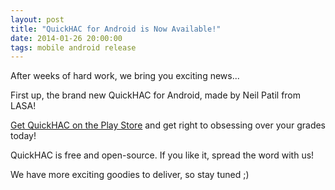 ```yaml
---
layout: post
title: "QuickHAC for Android is Now Available!"
date: 2014-01-26 20:00:00
tags: mobile android release
---
```


After weeks of hard work, we bring you exciting news...

First up, the brand new QuickHAC for Android, made by Neil Patil from LASA!

[Get QuickHAC on the Play Store][playlink] and get right to obsessing over your grades today!

QuickHAC is free and open-source. If you like it, spread the word with us!

We have more exciting goodies to deliver, so stay tuned ;)

[playlink]: https://play.google.com/store/apps/details?id=com.patil.quickhac
